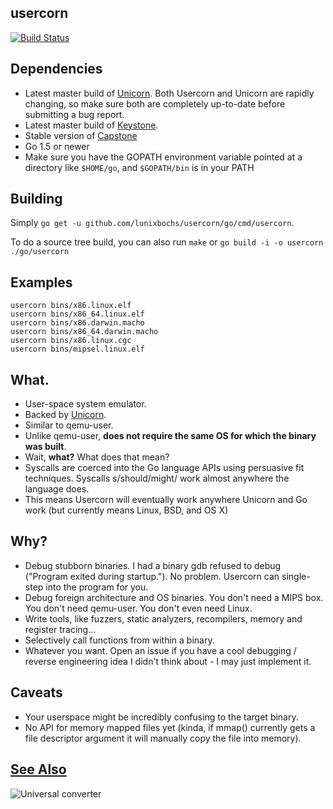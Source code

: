 usercorn
----

[![Build Status](https://travis-ci.org/lunixbochs/usercorn.svg?branch=master)](https://travis-ci.org/lunixbochs/usercorn)


Dependencies
---

- Latest master build of [Unicorn](http://www.unicorn-engine.org/). Both Usercorn and Unicorn are rapidly changing, so make sure both are completely up-to-date before submitting a bug report.
- Latest master build of [Keystone](http://www.keystone-engine.org/).
- Stable version of [Capstone](http://www.capstone-engine.org/)
- Go 1.5 or newer
- Make sure you have the GOPATH environment variable pointed at a directory like `$HOME/go`, and `$GOPATH/bin` is in your PATH

Building
---

Simply `go get -u github.com/lunixbochs/usercorn/go/cmd/usercorn`.

To do a source tree build, you can also run `make` or `go build -i -o usercorn ./go/usercorn`

Examples
---

    usercorn bins/x86.linux.elf
    usercorn bins/x86_64.linux.elf
    usercorn bins/x86.darwin.macho
    usercorn bins/x86_64.darwin.macho
    usercorn bins/x86.linux.cgc
    usercorn bins/mipsel.linux.elf

What.
----

- User-space system emulator.
- Backed by [Unicorn](http://www.unicorn-engine.org/).
- Similar to qemu-user.
- Unlike qemu-user, __does not require the same OS for which the binary was built__.
- Wait, __what?__ What does that mean?
- Syscalls are coerced into the Go language APIs using persuasive fit techniques. Syscalls s/should/might/ work almost anywhere the language does.
- This means Usercorn will eventually work anywhere Unicorn and Go work (but currently means Linux, BSD, and OS X)

Why?
----

- Debug stubborn binaries. I had a binary gdb refused to debug ("Program exited during startup."). No problem. Usercorn can single-step into the program for you.
- Debug foreign architecture and OS binaries. You don't need a MIPS box. You don't need qemu-user. You don't even need Linux.
- Write tools, like fuzzers, static analyzers, recompilers, memory and register tracing...
- Selectively call functions from within a binary.
- Whatever you want. Open an issue if you have a cool debugging / reverse engineering idea I didn't think about - I may just implement it.

Caveats
----

- Your userspace might be incredibly confusing to the target binary.
- No API for memory mapped files yet (kinda, if mmap() currently gets a file descriptor argument it will manually copy the file into memory).

[See Also](https://xkcd.com/1406/)
----
![Universal converter](https://imgs.xkcd.com/comics/universal_converter_box.png)
